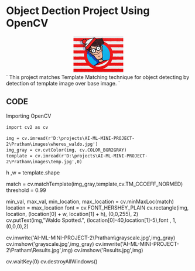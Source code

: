 # Object Dection Project Using OpenCV 
<div align="center">
  <img alt="Where's Waldo!" src="images/wheres-waldo-logo.jpg" height="100 x    " />
</div>
` This project matches Template Matching technique for object detecting by detection of template image over base image. `

## CODE 
Importing OpenCV
```
import cv2 as cv
```

```
img = cv.imread(r'D:\projects\AI-ML-MINI-PROJECT-2\Pratham\images\wheres_waldo.jpg')
img_gray = cv.cvtColor(img, cv.COLOR_BGR2GRAY)
template = cv.imread(r'D:\projects\AI-ML-MINI-PROJECT-2\Pratham\images\temp.jpg',0)
```
h ,w = template.shape

match = cv.matchTemplate(img_gray,template,cv.TM_CCOEFF_NORMED)
threshold = 0.99

min_val, max_val, min_location, max_location = cv.minMaxLoc(match)
location = max_location
font = cv.FONT_HERSHEY_PLAIN
cv.rectangle(img, location, (location[0] + w, location[1] + h), (0,0,255), 2)
cv.putText(img,"Waldo Spotted.", (location[0]-40,location[1]-5),font , 1, (0,0,0),2)

cv.imwrite('AI-ML-MINI-PROJECT-2\Pratham\grayscale.jpg',img_gray)
cv.imshow('grayscale.jpg',img_gray)
cv.imwrite('AI-ML-MINI-PROJECT-2\Pratham\Results.jpg',img)
cv.imshow('Results.jpg',img)

cv.waitKey(0)
cv.destroyAllWindows()

```

